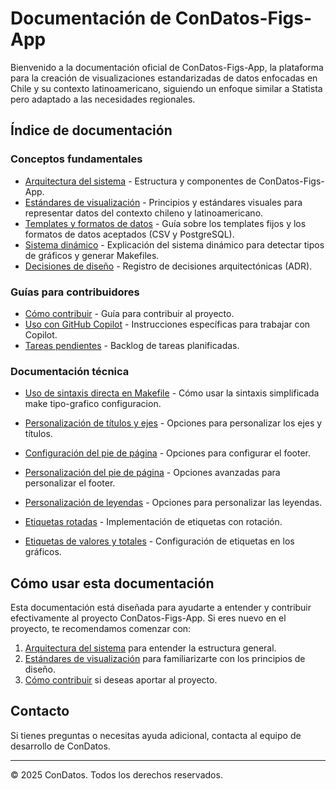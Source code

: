 # Documentación de ConDatos-Figs-App

Bienvenido a la documentación oficial de ConDatos-Figs-App, la plataforma para la creación de visualizaciones estandarizadas de datos enfocadas en Chile y su contexto latinoamericano, siguiendo un enfoque similar a Statista pero adaptado a las necesidades regionales.

## Índice de documentación

### Conceptos fundamentales

- [Arquitectura del sistema](ARCHITECTURE.md) - Estructura y componentes de ConDatos-Figs-App.
- [Estándares de visualización](VISUALIZATIONS_STANDARDS.md) - Principios y estándares visuales para representar datos del contexto chileno y latinoamericano.
- [Templates y formatos de datos](TEMPLATES_DATA_FORMATS.md) - Guía sobre los templates fijos y los formatos de datos aceptados (CSV y PostgreSQL).
- [Sistema dinámico](DYNAMIC_SYSTEM.md) - Explicación del sistema dinámico para detectar tipos de gráficos y generar Makefiles.
- [Decisiones de diseño](DECISIONS.md) - Registro de decisiones arquitectónicas (ADR).

### Guías para contribuidores

- [Cómo contribuir](CONTRIBUTING.md) - Guía para contribuir al proyecto.
- [Uso con GitHub Copilot](COPILOT.md) - Instrucciones específicas para trabajar con Copilot.
- [Tareas pendientes](TASKS.md) - Backlog de tareas planificadas.

### Documentación técnica

- [Uso de sintaxis directa en Makefile](DIRECT_SYNTAX.md) - Cómo usar la sintaxis simplificada make tipo-grafico configuracion.

- [Personalización de títulos y ejes](AXIS_TITLE_CUSTOMIZATION.md) - Opciones para personalizar los ejes y títulos.
- [Configuración del pie de página](FOOTER_CONFIGURATION.md) - Opciones para configurar el footer.
- [Personalización del pie de página](FOOTER_CUSTOMIZATION.md) - Opciones avanzadas para personalizar el footer.
- [Personalización de leyendas](LEGEND_CUSTOMIZATION.md) - Opciones para personalizar las leyendas.
- [Etiquetas rotadas](ROTATED_LABELS.md) - Implementación de etiquetas con rotación.
- [Etiquetas de valores y totales](VALUE_TOTAL_LABELS.md) - Configuración de etiquetas en los gráficos.

## Cómo usar esta documentación

Esta documentación está diseñada para ayudarte a entender y contribuir efectivamente al proyecto ConDatos-Figs-App. Si eres nuevo en el proyecto, te recomendamos comenzar con:

1. [Arquitectura del sistema](ARCHITECTURE.md) para entender la estructura general.
2. [Estándares de visualización](VISUALIZATIONS_STANDARDS.md) para familiarizarte con los principios de diseño.
3. [Cómo contribuir](CONTRIBUTING.md) si deseas aportar al proyecto.

## Contacto

Si tienes preguntas o necesitas ayuda adicional, contacta al equipo de desarrollo de ConDatos.

---

© 2025 ConDatos. Todos los derechos reservados.

